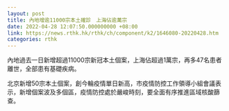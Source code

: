 ```yaml
---
layout: post
title: 內地增逾11000宗本土確診　上海佔逾萬宗
date: 2022-04-28 12:07:50.000000000 +08:00
link: https://news.rthk.hk/rthk/ch/component/k2/1646080-20220428.htm
categories: rthk
---
```


內地過去一日新增超過11000宗新冠本土個案，上海佔超過1萬宗，再多47名患者離世，全部患有基礎疾病。

北京新增50宗本土個案，創今輪疫情單日新高，市疫情防控工作領導小組會議表示，新增個案波及多個區，疫情防控處於嚴峻時刻，要全面有序推進區域核酸篩查。
